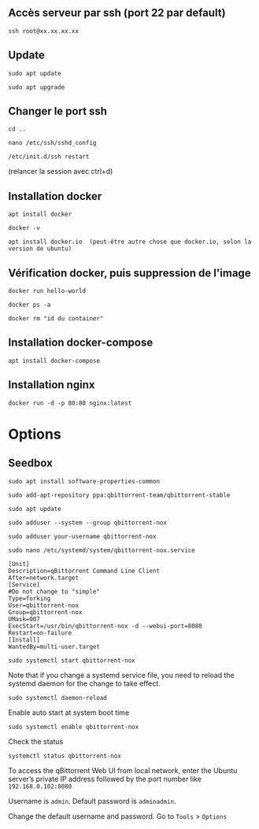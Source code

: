
## Accès serveur par ssh (port 22 par default)
```
ssh root@xx.xx.xx.xx
```

## Update
```
sudo apt update
```
```
sudo apt upgrade
```

## Changer le port ssh
```
cd ..
```
```
nano /etc/ssh/sshd_config
```
```
/etc/init.d/ssh restart
```
(relancer la session avec ctrl+d)

## Installation docker
```
apt install docker
```
```
docker -v
```
```
apt install docker.io  (peut-être autre chose que docker.io, selon la version de ubuntu)
```

## Vérification docker, puis suppression de l'image
```
docker run hello-world
```
```
docker ps -a
```
```
docker rm "id du container"
```

## Installation docker-compose
```
apt install docker-compose
```

## Installation nginx
```
docker run -d -p 80:80 nginx:latest
```

# Options

## Seedbox
```
sudo apt install software-properties-common
```
```
sudo add-apt-repository ppa:qbittorrent-team/qbittorrent-stable
```
```
sudo apt update
```

```
sudo adduser --system --group qbittorrent-nox
```
```
sudo adduser your-username qbittorrent-nox
```
```
sudo nano /etc/systemd/system/qbittorrent-nox.service
```
```
[Unit]
Description=qBittorrent Command Line Client
After=network.target
[Service]
#Do not change to "simple"
Type=forking
User=qbittorrent-nox
Group=qbittorrent-nox
UMask=007
ExecStart=/usr/bin/qbittorrent-nox -d --webui-port=8080
Restart=on-failure
[Install]
WantedBy=multi-user.target
```
```
sudo systemctl start qbittorrent-nox
```

Note that if you change a systemd service file, you need to reload the systemd daemon for the
change to take effect.
```
sudo systemctl daemon-reload
```

Enable auto start at system boot time
```
sudo systemctl enable qbittorrent-nox
```

Check the status
```
systemctl status qbittorrent-nox
```
To access the qBittorrent Web UI from local network, enter the Ubuntu server’s private IP address
followed by the port number like ```192.168.0.102:8080```

Username is ```admin```. Default password is ```adminadmin```.

Change the default username and password. Go to ```Tools``` > ```Options```








